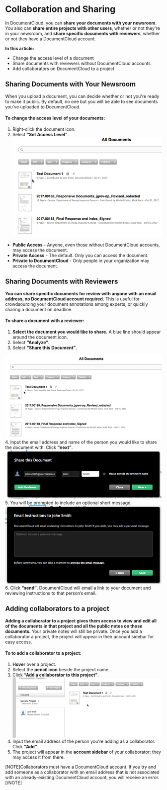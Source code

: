 # Collaboration and Sharing

In DocumentCloud, you can **share your documents with your newsroom**. You also can **share entire projects with other users**, whether or not they're in your newsroom, and **share specific documents with reviewers**, whether or not they have a DocumentCloud account.

**In this article:**
* Change the access level of a document
* Share documents with reviewers without DocumentCloud accounts
* Add collaborators on DocumentCloud to a project

## Sharing Documents with Your Newsroom
When you upload a document, you can decide whether or not you're ready to make it public. By default, no one but you will be able to see documents you've uploaded to DocumentCloud. 

#### To change the access level of your documents:

1. Right-click the document icon.
2. Select **“Set Access Level”**.
![alt text](../images/collaboration/collaboration1.gif)


* **Public Access** - Anyone, even those without DocumentCloud accounts, may access the document.
* **Private Access** - The default. Only you can access the document.
* **Private to DocumentCloud** - Only people in your organization may access the document. 

 
## Sharing Documents with Reviewers
**You can share specific documents for review with anyone with an email address, no DocumentCloud account required.** This is useful for crowdsourcing your document annotations among experts, or quickly sharing a document on deadline.

#### To share a document with a reviewer:

1. **Select the document you would like to share.** A blue line should appear around the document icon.
2. Select **“Analyze”**.
3. Select **“Share this Document”**.

![alt text](../images/collaboration/collaboration2.gif)
4. Input the email address and name of the person you would like to share the document with. Click **“next”**.
![alt text](../images/collaboration/collaboration3.png)
5. You will be prompted to include an optional short message.
![alt text](../images/collaboration/collaboration5.png)
6. Click **“send”**. DocumentCloud will email a link to your document and reviewing instructions to that person’s email.

## Adding collaborators to a project
**Adding a collaborator to a project gives them access to view and edit all of the documents in that project and all the public notes on those documents.** Your private notes will still be private. Once you add a collaborator a project, the project will appear in their account sidebar for easy access.

#### To to add a collaborator to a project:

1. **Hover** over a project.
2. Select the **pencil icon** beside the project name.
3. Click **“Add a collaborator to this project”**.
![alt text](../images/collaboration/collaboration4.gif)
4. Input the email address of the person you're adding as a collaborator. Click **"Add"**.
5. The project will appear in the **account sidebar** of your collaborator; they may access it from there.

[NOTE]Collaborators must have a DocumentCloud account. If you try and add someone as a collaborator with an email address that is not associated with an already-existing DocumentCloud account, you will receive an error.[/NOTE]

